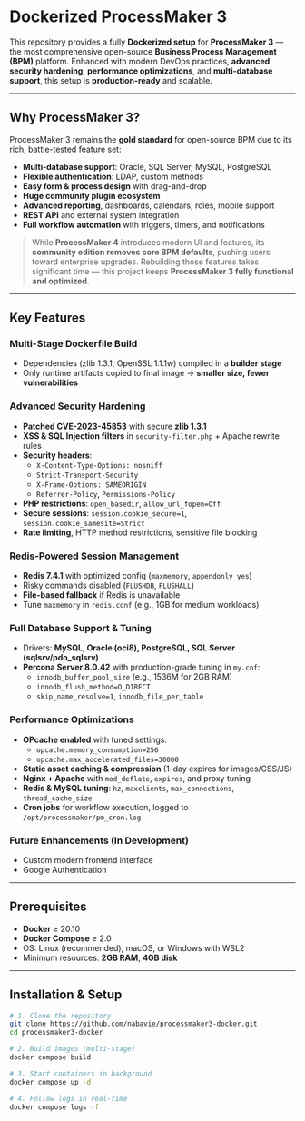 # Dockerized ProcessMaker 3

This repository provides a fully **Dockerized setup** for **ProcessMaker 3** — the most comprehensive open-source **Business Process Management (BPM)** platform. Enhanced with modern DevOps practices, **advanced security hardening**, **performance optimizations**, and **multi-database support**, this setup is **production-ready** and scalable.

---

## Why ProcessMaker 3?

ProcessMaker 3 remains the **gold standard** for open-source BPM due to its rich, battle-tested feature set:

- **Multi-database support**: Oracle, SQL Server, MySQL, PostgreSQL
- **Flexible authentication**: LDAP, custom methods
- **Easy form & process design** with drag-and-drop
- **Huge community plugin ecosystem**
- **Advanced reporting**, dashboards, calendars, roles, mobile support
- **REST API** and external system integration
- **Full workflow automation** with triggers, timers, and notifications

> While **ProcessMaker 4** introduces modern UI and features, its **community edition removes core BPM defaults**, pushing users toward enterprise upgrades. Rebuilding those features takes significant time — this project keeps **ProcessMaker 3 fully functional and optimized**.

---

## Key Features

### **Multi-Stage Dockerfile Build**
- Dependencies (zlib 1.3.1, OpenSSL 1.1.1w) compiled in a **builder stage**
- Only runtime artifacts copied to final image → **smaller size, fewer vulnerabilities**

### **Advanced Security Hardening**
- **Patched CVE-2023-45853** with secure **zlib 1.3.1**
- **XSS & SQL Injection filters** in `security-filter.php` + Apache rewrite rules
- **Security headers**:
  - `X-Content-Type-Options: nosniff`
  - `Strict-Transport-Security`
  - `X-Frame-Options: SAMEORIGIN`
  - `Referrer-Policy`, `Permissions-Policy`
- **PHP restrictions**: `open_basedir`, `allow_url_fopen=Off`
- **Secure sessions**: `session.cookie_secure=1`, `session.cookie_samesite=Strict`
- **Rate limiting**, HTTP method restrictions, sensitive file blocking

### **Redis-Powered Session Management**
- **Redis 7.4.1** with optimized config (`maxmemory`, `appendonly yes`)
- Risky commands disabled (`FLUSHDB`, `FLUSHALL`)
- **File-based fallback** if Redis is unavailable
- Tune `maxmemory` in `redis.conf` (e.g., 1GB for medium workloads)

### **Full Database Support & Tuning**
- Drivers: **MySQL, Oracle (oci8), PostgreSQL, SQL Server (sqlsrv/pdo_sqlsrv)**
- **Percona Server 8.0.42** with production-grade tuning in `my.cnf`:
  - `innodb_buffer_pool_size` (e.g., 1536M for 2GB RAM)
  - `innodb_flush_method=O_DIRECT`
  - `skip_name_resolve=1`, `innodb_file_per_table`

### **Performance Optimizations**
- **OPcache enabled** with tuned settings:
  - `opcache.memory_consumption=256`
  - `opcache.max_accelerated_files=30000`
- **Static asset caching & compression** (1-day expires for images/CSS/JS)
- **Nginx + Apache** with `mod_deflate`, `expires`, and proxy tuning
- **Redis & MySQL tuning**: `hz`, `maxclients`, `max_connections`, `thread_cache_size`
- **Cron jobs** for workflow execution, logged to `/opt/processmaker/pm_cron.log`

### **Future Enhancements (In Development)**
- Custom modern frontend interface
- Google Authentication

---

## Prerequisites

- **Docker** ≥ 20.10
- **Docker Compose** ≥ 2.0
- OS: Linux (recommended), macOS, or Windows with WSL2
- Minimum resources: **2GB RAM**, **4GB disk**

---

## Installation & Setup

```bash
# 1. Clone the repository
git clone https://github.com/nabavie/processmaker3-docker.git
cd processmaker3-docker

# 2. Build images (multi-stage)
docker compose build

# 3. Start containers in background
docker compose up -d

# 4. Follow logs in real-time
docker compose logs -f
